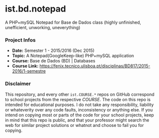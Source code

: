 # ist.bd.notepad
A PHP+mySQL Notepad for Base de Dados class (highly unfinished, unefficient, unworking, uneverything)

### Project Infos
* **Date:** Semester 1 - 2015/2016 (Dec 2015)
* **Topic:** A Notepad(GoogleKeep-like) PHP+mySQL application
* **Course:** Base de Dados (BD) | Databases
* **Course Link:** https://fenix.tecnico.ulisboa.pt/disciplinas/BD817/2015-2016/1-semestre


### Disclaimer
This repository, and every other `ist.COURSE.*` repos on GitHub correspond to school projects from the respective *COURSE*. The code on this repo is intended for educational purposes. I do not take any responsibility, liability or whateverity over any code faults, inconsistency or anything else. If you intend on copying most or parts of the code for your school projects, keep in mind that this repo is public, and that your professor might search the web for similar project solutions or whatnot and choose to fail you for copying.
